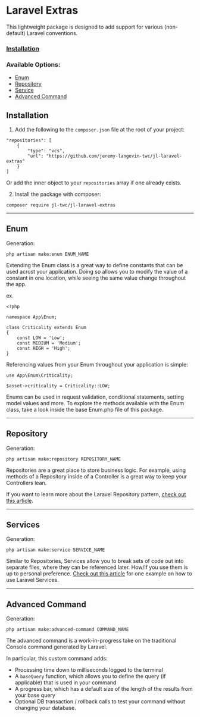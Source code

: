 # Laravel Extras

This lightweight package is designed to add support for various (non-default) Laravel conventions.

### [Installation](#Installation)
### Available Options:
- [Enum](#enum)
- [Repository](#repository)
- [Service](#service)
- [Advanced Command](#advanced-command)



## Installation
1. Add the following to the `composer.json` file at the root of your project:
``` 
"repositories": [
    {
        "type": "vcs",
        "url": "https://github.com/jeremy-langevin-twc/jl-laravel-extras"
    }
]
```
Or add the inner object to your `repositories` array if one already exists.

2. Install the package with composer:
```
composer require jl-twc/jl-laravel-extras 
```

---
## Enum

Generation: 
``` 
php artisan make:enum ENUM_NAME
```
Extending the Enum class is a great way to define constants that can be used acrost your application. Doing so allows you to modify the value of a constant in one location, while seeing the same value change throughout the app.

ex.
```
<?php

namespace App\Enum;

class Criticality extends Enum
{
    const LOW = 'Low';
    const MEDIUM = 'Medium';
    const HIGH = 'High';
}
```

Referencing values from your Enum throughout your application is simple:
```
use App\Enum\Criticality;

$asset->criticality = Criticality::LOW;
```

Enums can be used in request validation, conditional statements, setting model values and more. To explore the methods available with the Enum class, take a look inside the base Enum.php file of this package.

---
## Repository
Generation:
```
php artisan make:repository REPOSITORY_NAME
```

Repositories are a great place to store business logic. For example, using methods of a Repository inside of a Controller is a great way to keep your Controllers lean.

If you want to learn more about the Laravel Repository pattern, [check out this article](https://medium.com/@farhadmsyv/laravel-repository-pattern-861c2dd96a32).

---
## Services

Generation:
```
php artisan make:service SERVICE_NAME
```
Similar to Repositories, Services allow you to break sets of code out into separate files, where they can be referenced later. How/if you use them is up to personal preference. [Check out this article](https://joe-wadsworth.medium.com/laravel-repository-service-pattern-acf50f95726) for one example on how to use Laravel Services. 

---
## Advanced Command
Generation:
```
php artisan make:advanced-command COMMAND_NAME
```
The advanced command is a work-in-progress take on the traditional Console command generated by Laravel.

In particular, this custom command adds:
- Processing time down to milliseconds logged to the terminal
- A `baseQuery` function, which allows you to define the query (if applicable) that is used in your command
- A progress bar, which has a default size of the length of the results from your base query
- Optional DB transaction / rollback calls to test your command without changing your database.



